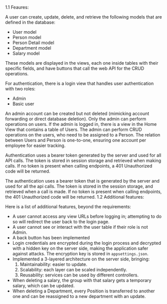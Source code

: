 1.1 Feaures:

A user can create, update, delete, and retrieve the following models that are defined in the database:

  - User model
  - Person model
  - Person Detail model
  - Department model
  - Salary model

These models are displayed in the views, each one inside tables with their specific fields, and have buttons that call the web API for the CRUD operations.

For authentication, there is a login view that handles user authentication with two roles:

  - Admin
  - Basic user

An admin account can be created but not deleted (mimicking account forwarding or direct database deletion). Only the admin can perform operations on users. If the admin is logged in, there is a view in the Home View that contains a table of Users. The admin can perform CRUD operations on the users, who need to be assigned to a Person. The relation between Users and Person is one-to-one, ensuring one account per employee for easier tracking.

Authentication uses a bearer token generated by the server and used for all API calls. The token is stored in session storage and retrieved when making calls. If no token is present when calling endpoints, a 401 Unauthorized code will be returned.

The authentication uses a bearer token that is generated by the server and used for all the api calls. The token is stored in the session storage, and retrieved when a call is made. If no token is present when calling endpoints, the 401 Unauthorized code will be returned.
1.2 Additional features:

Here is a list of additional features, beyond the requirements:

  - A user cannot access any view URLs before logging in; attempting to do so will redirect the user back to the login page.
  - A user cannot see or interact with the user table if their role is not Admin.
  - A back button has been implemented
  - Login credentials are encrypted during the login process and decrypted with a hidden key on the server side, making the application safer against attacks. The encryption key is stored in ``appsettings.json``.
  - Implemented a 3-layered architecture on the server side, bringing:
      1. Maintainability: easier to update.
      2. Scalability: each layer can be scaled independently.
      3. Reusability: services can be used by different controllers.
  - When deleting a salary, the group with that salary gets a temporary salary, which can be updated.
  - When deleting a Department, every Position is transferred to another one and can be reassigned to a new department with an update.
